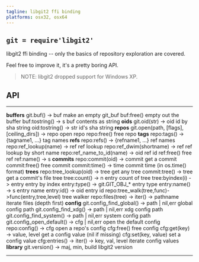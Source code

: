 ```yaml
---
tagline: libgit2 ffi binding
platforms: osx32, osx64
---
```


## `git = require'libgit2'`

libgit2 ffi binding -- only the basics of repository exploration are covered.

Feel free to improve it, it's a pretty boring API.

> NOTE: libgit2 dropped support for Windows XP.

## API

------------------------------------------------- ----------------------------
__buffers__
git.buf() -> buf                                  make an empty git_buf
buf:free()                                        empty out the buffer
buf:tostring() -> s                               buf contents as string
__oids__
git.oid(str) -> oid                               id by sha string
oid:tostring() -> str                             id's sha string
__repos__
git.open(path, [flags], [ceiling_dirs]) -> repo   open repo
repo:free()                                       free repo
__tags__
repo:tags() -> {tagname1, ...}                    tag names
__refs__
repo:refs() -> {refname1, ...}                    ref names
repo:ref_lookup(name) -> ref                      ref lookup
repo:ref_dwim(shortname) -> ref                   ref lookup by short name
repo:ref_name_to_id(name) -> oid                  ref id
ref:free()                                        free ref
ref:name() -> s
__commits__
repo:commit(oid) -> commit                        get a commit
commit:free()                                     free commit
commit:time() -> time                             commit time (in os.time() format)
__trees__
repo:tree_lookup(oid) -> tree                     get any tree
commit:tree() -> tree                             get a commit's file tree
tree:count() -> n                                 entry count of tree
tree:byindex(i) -> entry                          entry by index
entry:type() -> git.GIT_OBJ_*                     entry type
entry:name() -> s                                 entry name
entry:id() -> oid                                 entry id
repo:tree_walk(tree,func)->func(entry,tree,level) tree walker
repo:files(tree) -> iter() -> pathname            iterate files (depth first)
__config__
git.config_find_global() -> path | nil,err        global config path
git.config_find_xdg() -> path | nil,err           xdg config path
git.config_find_system() -> path | nil,err        system config path
git.config_open_default() -> cfg | nil,err        open the default config
repo:config() -> cfg                              open a repo's config
cfg:free()                                        free config
cfg:get(key) -> value, level                      get a config value (nil if missing)
cfg:set(key, value)                               set a config value
cfg:entries() -> iter() -> key, val, level        iterate config values
__library__
git.version() -> maj, min, build                  libgit2 version
------------------------------------------------- ----------------------------
